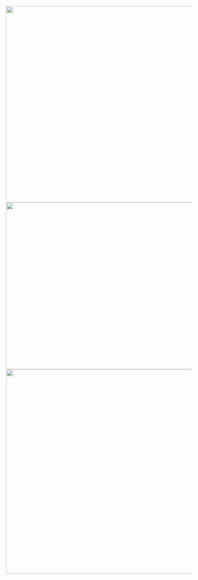 <img src="https://farm2.staticflickr.com/1628/26246098750_6ab662c881_z.jpg" width="640" height="533">
<img src="https://farm2.staticflickr.com/1558/26493005236_a56377c3ae_z.jpg" width="640" height="453">
<img src="https://farm2.staticflickr.com/1589/25916071803_5f8c40307d_z.jpg" width="640" height="555">